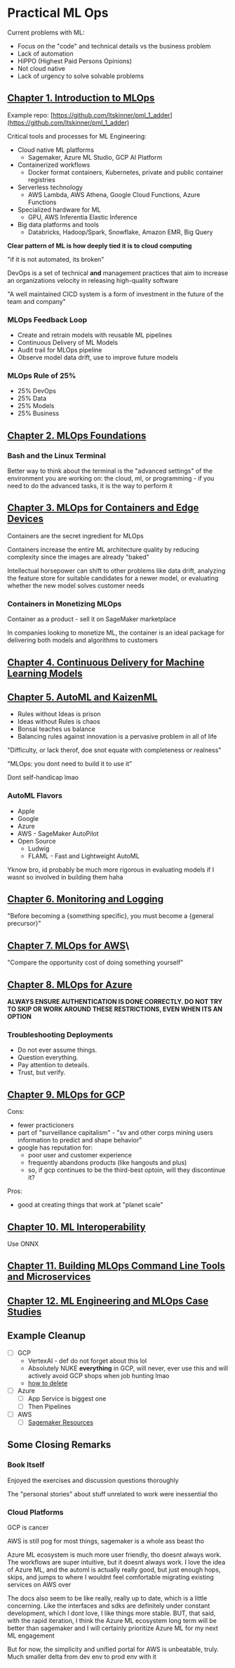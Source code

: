 # Practical ML Ops

Current problems with ML:

- Focus on the "code" and technical details vs the business problem
- Lack of automation
- HiPPO (Highest Paid Persons Opinions)
- Not cloud native
- Lack of urgency to solve solvable problems

## [Chapter 1. Introduction to MLOps](./1_INTRO.md)

Example repo: [https://github.com/ltskinner/pml_1_adder](https://github.com/ltskinner/pml_1_adder)

Critical tools and processes for ML Engineering:

- Cloud native ML platforms
  - Sagemaker, Azure ML Studio, GCP AI Platform
- Containerized workflows
  - Docker format containers, Kubernetes, private and public container registries
- Serverless technology
  - AWS Lambda, AWS Athena, Google Cloud Functions, Azure Functions
- Specialized hardware for ML
  - GPU, AWS Inferentia Elastic Inference
- Big data platforms and tools
  - Databricks, Hadoop/Spark, Snowflake, Amazon EMR, Big Query

**Clear pattern of ML is how deeply tied it is to cloud computing**

"if it is not automated, its broken"

DevOps is a set of technical **and** management practices that aim to increase an organizations velocity in releasing high-quality software

"A well maintained CICD system is a form of investment in the future of the team and company"

### MLOps Feedback Loop

- Create and retrain models with reusable ML pipelines
- Continuous Delivery of ML Models
- Audit trail for MLOps pipeline
- Observe model data drift, use to improve future models

### MLOps Rule of 25%

- 25% DevOps
- 25% Data
- 25% Models
- 25% Business

## [Chapter 2. MLOps Foundations](./2_FOUNDATIONS.md)

### Bash and the Linux Terminal

Better way to think about the terminal is the "advanced settings" of the environment you are working on: the cloud, ml, or programming - if you need to do the advanced tasks, it is the way to perform it

## [Chapter 3. MLOps for Containers and Edge Devices](./3_CONTAINERS_EDGE.md)

Containers are the secret ingredient for MLOps

Containers increase the entire ML architecture quality by reducing complexity since the images are already "baked"

Intellectual horsepower can shift to other problems like data drift, analyzing the feature store for suitable candidates for a newer model, or evaluating whether the new model solves customer needs

### Containers in Monetizing MLOps

Container as a product - sell it on SageMaker marketplace

In companies looking to monetize ML, the container is an ideal package for delivering both models and algorithms to customers

## [Chapter 4. Continuous Delivery for Machine Learning Models](./4_CD_FOR_ML.md)

## [Chapter 5. AutoML and KaizenML](./5_AUTOML.md)

- Rules without Ideas is prison
- Ideas without Rules is chaos
- Bonsai teaches us balance
- Balancing rules against innovation is a pervasive problem in all of life

"Difficulty, or lack therof, doe snot equate with completeness or realness"

"MLOps: you dont need to build it to use it"

Dont self-handicap lmao

### AutoML Flavors

- Apple
- Google
- Azure
- AWS - SageMaker AutoPilot
- Open Source
  - Ludwig
  - FLAML - Fast and Lightweight AutoML

Yknow bro, id probably be much more rigorous in evaluating models if I wasnt so involved in building them haha

## [Chapter 6. Monitoring and Logging](./6_MONITORING_LOGGING.md)

"Before becoming a {something specific}, you must become a {general precursor}"

## [Chapter 7. MLOps for AWS](./7_MLOPS_FOR_AWS.md)\

"Compare the opportunity cost of doing something yourself"

## [Chapter 8. MLOps for Azure](./8_MLOPS_AZURE.md)

**ALWAYS ENSURE AUTHENTICATION IS DONE CORRECTLY. DO NOT TRY TO SKIP OR WORK AROUND THESE RESTRICTIONS, EVEN WHEN ITS AN OPTION**

### Troubleshooting Deployments

- Do not ever assume things.
- Question everything.
- Pay attention to deteails.
- Trust, but verify.

## [Chapter 9. MLOps for GCP](./9_MLOPS_GCP.md)

Cons:

- fewer practicioners
- part of "surveillance capitalism" - "sv and other corps mining users information to predict and shape behavior"
- google has reputation for:
  - poor user and customer experience
  - frequently abandons products (like hangouts and plus)
  - so, if gcp continues to be the third-best optoin, will they discontinue it?

Pros:

- good at creating things that work at "planet scale"

## [Chapter 10. ML Interoperability](./10_ML_INTEROPERABILITY.md)

Use ONNX

## [Chapter 11. Building MLOps Command Line Tools and Microservices](./11_MLOPS_CLI_MS.md)

## [Chapter 12. ML Engineering and MLOps Case Studies](./12_ML_CASE_STUDIES.md)

## Example Cleanup

- [ ] GCP
  - VertexAI - def do not forget about this lol
  - Absolutely NUKE **everything** in GCP, will never, ever use this and will actively avoid GCP shops when job hunting lmao
  - [how to delete](https://stackoverflow.com/questions/52408422/delete-all-resources-in-a-google-cloud-project#:~:text=Simply%20go%20to%20%22IAM%20%26%20Admin,%2C%20see%20the%20billing%2C%20etc.)
- [ ] Azure
  - [ ] App Service is biggest one
  - [ ] Then Pipelines
- [ ] AWS
  - [ ] [Sagemaker Resources](https://catalog.workshops.aws/sagemaker-studio-emr/en-US/08-clean-up)

## Some Closing Remarks

### Book Itself

Enjoyed the exercises and discussion questions thoroughly

The "personal stories" about stuff unrelated to work were inessential tho

### Cloud Platforms

GCP is cancer

AWS is still pog for most things, sagemaker is a whole ass beast tho

Azure ML ecosystem is much more user friendly, tho doesnt always work. The workflows are super intuitive, but it doesnt always work. I love the idea of Azure ML, and the automl is actually really good, but just enough hops, skips, and jumps to where I wouldnt feel comfortable migrating existing services on AWS over

The docs also seem to be like really, really up to date, which is a little concerning. Like the interfaces and sdks are definitely under constant development, which I dont love, I like things more stable. BUT, that said, with the rapid iteration, I think the Azure ML ecosystem long term will be better than sagemaker and I will certainly prioritize Azure ML for my next ML engagement

But for now, the simplicity and unified portal for AWS is unbeatable, truly. Much smaller delta from dev env to prod env with it
